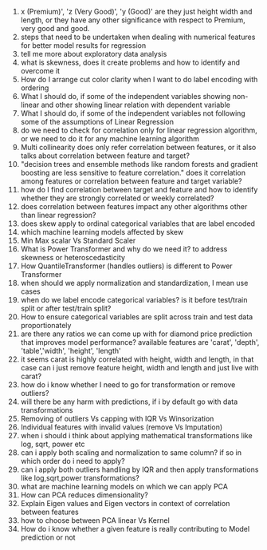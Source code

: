 1. x (Premium)', 'z (Very Good)', 'y (Good)' are they just height width and length, or they have any other significance with respect to Premium, very good and good.
2. steps that need to be undertaken when dealing with numerical features for better model results for regression
3. tell me more about exploratory data analysis
4. what is skewness, does it create problems and how to identify and overcome it
5. How do  I arrange cut color clarity when I want to do label encoding with ordering
6. What I should do, if some of the independent variables showing non-linear and other showing linear relation with dependent variable
7. What I should do, if some of the independent variables not following some of the assumptions of Linear Regression
8. do we need to check for correlation only for linear regression algorithm, or we need to do it for any machine learning algorithm
9. Multi collinearity does only refer correlation between features, or it also talks about correlation between feature and target?
10. "decision trees and ensemble methods like random forests and gradient boosting are less sensitive to feature correlation." does it correlation among features or correlation between feature and target variable?
11. how do I find correlation between target and feature and how to identify whether they are strongly correlated or weekly correlated?
12. does correlation between features impact any other algorithms other than linear regression?
13. does skew apply to ordinal categorical variables that are label encoded
14. which machine learning models affected by skew
15. Min Max scalar Vs Standard Scaler
16. What is Power Transformer and why do we need it? to address skewness or heteroscedasticity
17. How QuantileTransformer (handles outliers) is different to Power Transformer
18. when should we apply normalization and standardization, I mean use cases
19. when do we label encode categorical variables? is it before test/train split or after test/train split?
20. How to ensure categorical variables are split across train and test data proportionately
21. are there any ratios we can come up with for diamond price prediction that improves model performance? available features are 'carat', 'depth', 'table','width', 'height', 'length'
22. it seems carat is highly correlated with height, width and length, in that case can i just remove feature height, width and length and just live with carat?
23. how do i know whether I need to go for transformation or remove outliers?
24. will there be any harm with predictions, if i by default go with data transformations
25. Removing of outliers Vs capping with IQR Vs Winsorization
26. Individual features with invalid values (remove Vs Imputation)
27. when i should i think about applying mathematical transformations like log, sqrt, power etc
28. can i apply both scaling and normalization to same column? if so in which order do i need to apply?
29. can i apply both outliers handling by IQR and then apply transformations like log,sqrt,power transformations?
30. what are machine learning models on which we can apply PCA
31. How can PCA reduces dimensionality?
31. Explain Eigen values and Eigen vectors in context of correlation between features
32. how to choose between PCA linear Vs Kernel
33. How do i know whether a given feature is really contributing to Model prediction or not